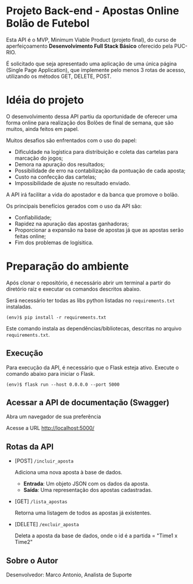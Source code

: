 # Projeto Back-end - Apostas Online Bolão de Futebol

Esta API é o MVP, Minimum Viable Product (projeto final), do curso de aperfeiçoamento **Desenvolvimento Full Stack Básico** oferecido pela PUC-RIO.

É solicitado que seja apresentado uma aplicação de uma única página (Single Page Application), que implemente pelo menos 3 rotas de acesso, utilizando os métodos GET, DELETE, POST.


# Idéia do projeto

O desenvolvimento dessa API partiu da oportunidade de oferecer uma forma online para realização dos Bolões de final de semana, que são muitos, ainda feitos em papel.

Muitos desafios são enfrentados com o uso do papel:

- Dificuldade na logística para distribuição e coleta das cartelas para marcação do jogos;
- Demora na apuração dos resultados;
- Possibilidade de erro na contabilização da pontuação de cada aposta;
- Custo na confecção das cartelas;
- Impossibilidade de ajuste no resultado enviado.

A API irá facilitar a vida do apostador e da banca que promove o bolão.

Os principais benefícios gerados com o uso da API são:

- Confiabilidade;
- Rapidez na apuração das apostas ganhadoras;
- Proporcionar a expansão na base de apostas já que as apostas serão feitas online;
- Fim dos problemas de logísitica.


# Preparação do ambiente

Após clonar o repositório, é necessário abrir um terminal a partir do diretório raiz e executar os comandos descritos abaixo.

Será necessário ter todas as libs python listadas no `requirements.txt` instaladas.


```
(env)$ pip install -r requirements.txt
```

Este comando instala as dependências/bibliotecas, descritas no arquivo `requirements.txt`.


## Execução 
Para execução da API, é necessário que o Flask esteja ativo. Execute o comando abaixo para iniciar o Flask.

```
(env)$ flask run --host 0.0.0.0 --port 5000
```

## Acessar a API de documentação (Swagger)
Abra um navegador de sua preferência

Acesse a URL [http://localhost:5000/](http://localhost:5000/) 

## Rotas da API

- [POST] `/incluir_aposta`

  Adiciona uma nova aposta à base de dados.

  - **Entrada**: Um objeto JSON com os dados da aposta.
  - **Saída**: Uma representação dos apostas cadastradas.

- [GET] `/lista_apostas`

  Retorna uma listagem de todos as apostas já existentes.

- [DELETE] `/excluir_aposta`

  Deleta a aposta da base de dados, onde o id é a partida = "Time1 x Time2"


## Sobre o Autor

Desenvolvedor: Marco Antonio, Analista de Suporte